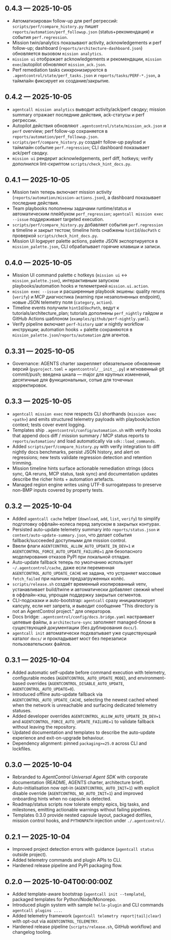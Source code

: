 ## 0.4.3 — 2025-10-05
- Автоматизирован follow-up для perf регрессий: `scripts/perf/compare_history.py` пишет `reports/automation/perf_followup.json` (status+рекомендация) и события `perf.regression`.
- Mission twin/analytics показывают activity, acknowledgements и perf follow-up; dashboard (`reports/architecture-dashboard.json`) обновляется вызовом `mission analytics`.
- `mission ui` отображает acknowledgements и рекомендации, `mission exec`/autopilot обновляют `mission_ack.json`.
- Perf remediation tasks синхронизируются в `.agentcontrol/state/perf_tasks.json` и `reports/tasks/PERF-*.json`, а таймлайн фиксирует их создание/закрытие.

## 0.4.2 — 2025-10-05
- `agentcall mission analytics` выводит activity/ack/perf сводку; mission summary отражает последние действия, ack-статусы и perf регрессии.
- Autopilot действия обновляют `.agentcontrol/state/mission_ack.json` и `perf` overview; perf follow-up сохраняется в `reports/automation/perf_followup.json`.
- `scripts/perf/compare_history.py` создаёт follow-up payload и таймлайн событие `perf.regression`; CLI dashboard показывает ack/perf сводку.
- `mission ui` рендерит acknowledgements, perf diff, hotkeys; verify дополнился lint-скриптом `scripts/check_hint_docs.py`.

## 0.4.1 — 2025-10-05
- Mission twin теперь включает mission activity (`reports/automation/mission-actions.json`), а dashboard показывает последние действия.
- Team playbooks пополнены задачами runtime/status и автоматическим плейбуком `perf_regression`; `agentcall mission exec --issue` поддерживает targeted execution.
- `scripts/perf/compare_history.py` добавляет события `perf.regression` в timeline и закрыт тестом; timeline hints снабжены `hintId`/`docPath` с проверкой `scripts/check_hint_docs.py`.
- Mission UI logирует palette actions, palette JSON экспортируется в `mission_palette.json`, CLI обрабатывает горячие клавиши и записи.

## 0.4.0 — 2025-10-05
- Mission UI command palette с hotkeys (`mission ui` ↔ `mission_palette.json`), интерактивным запуском playbooks/automation hooks и телеметрией `mission.ui.action`.
- `mission exec --issue` и расширенные playbook экшены: quality reruns (`verify`) и MCP диагностика (warning при незаполненных endpoint), новые JSON telemetry поля (`category`, `action`).
- Timeline events получили `hintId`/`docPath`, ведут к tutorials/architecture_plan; tutorials дополнены `perf_nightly` гайдом и GitHub Actions шаблоном (`examples/github/perf-nightly.yaml`).
- Verify pipeline включает `perf-history` шаг и nightly workflow инструкции; automation hooks + palette сохраняются в `mission_palette.json`/`reports/automation` для агентов.

## 0.3.31 — 2025-10-05
- Governance: AGENTS charter закрепляет обязательное обновление версий (`pyproject.toml` + `agentcontrol/__init__.py`) и мгновенный git commit/push; введена шкала — major для крупных изменений, десятичные для функциональных, сотые для точечных корректировок.

## 0.3.3 — 2025-10-05
- `agentcall mission exec` now respects CLI shorthands (`mission exec <path>`) and emits structured telemetry payloads with playbook/action context; tests cover event logging.
- Templates ship `.agentcontrol/config/automation.sh` with verify hooks that append docs diff / mission summary / MCP status reports to `reports/automation/` and load automatically via `sdk::load_commands`.
- Added `scripts/perf/compare_history.py` with verify integration to diff nightly docs benchmarks, persist JSON history, and alert on regressions; new tests validate regression detection and retention trimming.
- Mission timeline hints surface actionable remediation strings (docs sync, QA reruns, MCP status, task sync) and documentation updates describe the richer hints + automation artefacts.
- Managed region engine writes using UTF-8 surrogatepass to preserve non-BMP inputs covered by property tests.

## 0.3.2 — 2025-10-04
- Added `agentcall cache` helper (`download`, `add`, `list`, `verify`) to simplify подготовку оффлайн-колеса перед запуском в закрытых контурах.
- Persisted auto-update telemetry summary into `reports/status.json` и `context/auto-update-summary.json`, что делает события fallback/succeeded доступными для mission control.
- Ввели флаги `AGENTCONTROL_ALLOW_AUTO_UPDATE_IN_DEV=1` и `AGENTCONTROL_FORCE_AUTO_UPDATE_FAILURE=1` для безопасного моделирования отказов PyPI при локальной отладке.
- Auto-update fallback теперь по умолчанию использует `~/.agentcontrol/cache`, даже если переменная `AGENTCONTROL_AUTO_UPDATE_CACHE` не задана, что устраняет массовые `fetch_failed` при наличии предзагруженных колёс.
- `scripts/release.sh` создаёт временный изолированный venv, устанавливает build/twine и автоматически добавляет свежий wheel в оффлайн-кэш, упрощая поддержку закрытых сегментов.
- CLI-подсказки и auto-bootstrap: `agentcall` сразу инициализирует капсулу, если нет запрета, и выводит сообщение "This directory is not an AgentControl project." для операторов.
- Docs bridge: `.agentcontrol/config/docs.bridge.yaml` настраивает целевые файлы, а `architecture-sync` заполняет managed-блоки в существующей документации (без дублирования `docs/`).
- `agentcall init` автоматически подхватывает уже существующий каталог `docs/` и прокладывает мост без перезаписи пользовательских файлов.

## 0.3.1 — 2025-10-04
- Added automatic self-update before command execution with telemetry, configurable modes (`AGENTCONTROL_AUTO_UPDATE_MODE`), and environment-based overrides (`AGENTCONTROL_DISABLE_AUTO_UPDATE`, `AGENTCONTROL_AUTO_UPDATE=0`).
- Introduced offline auto-update fallback via `AGENTCONTROL_AUTO_UPDATE_CACHE`, selecting the newest cached wheel when the network is unreachable and surfacing dedicated telemetry statuses.
- Added developer overrides `AGENTCONTROL_ALLOW_AUTO_UPDATE_IN_DEV=1` and `AGENTCONTROL_FORCE_AUTO_UPDATE_FAILURE=1` to validate fallback without leaving the repository.
- Updated documentation and templates to describe the auto-update experience and exit-on-upgrade behaviour.
- Dependency alignment: pinned `packaging>=25.0` across CLI and lockfiles.

## 0.3.0 — 2025-10-04
- Rebranded to *AgentControl Universal Agent SDK* with corporate documentation (README, AGENTS charter, architecture brief).
- Auto-initialisation now opt-in (`AGENTCONTROL_AUTO_INIT=1`) with explicit disable override (`AGENTCONTROL_NO_AUTO_INIT=1`) and improved onboarding hints when no capsule is detected.
- Roadmap/status scripts now tolerate empty epics, big tasks, and milestones, emitting actionable warnings without failing pipelines.
- Templates 0.3.0 provide nested capsule layout, packaged dotfiles, mission control hooks, and `PYTHONPATH` injection under `./.agentcontrol/`.

## 0.2.1 — 2025-10-04
- Improved project detection errors with guidance (`agentcall status` outside project).
- Added telemetry commands and plugin APIs to CLI.
- Hardened release pipeline and PyPI packaging flow.

## 0.2.0 — 2025-10-04T00:00:00Z
- Added template-aware bootstrap (`agentcall init --template`), packaged templates for Python/Node/Monorepo.
- Introduced plugin system with sample `hello-plugin` and CLI commands `agentcall plugins ...`.
- Added telemetry framework (`agentcall telemetry report|tail|clear`) with opt-out via `AGENTCONTROL_TELEMETRY`.
- Hardened release pipeline (`scripts/release.sh`, GitHub workflow) and changelog tooling.
